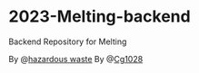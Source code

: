 # 2023-Melting-backend
Backend Repository for Melting

By @[hazardous waste](https://github.com/a48zhang)
By @[Cg1028](https://github.com/Cg1028)